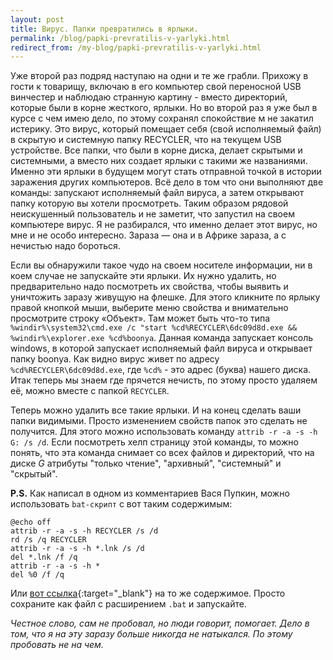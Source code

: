 ```yaml
---
layout: post
title: Вирус. Папки превратились в ярлыки.
permalink: /blog/papki-prevratilis-v-yarlyki.html
redirect_from: /my-blog/papki-prevratilis-v-yarlyki.html
---
```

Уже второй раз подряд наступаю на одни и те же грабли. Прихожу в гости к товарищу, включаю в его компьютер свой переносной USB винчестер и наблюдаю странную картину - вместо директорий, которые были в корне жесткого, ярлыки. Но во второй раз я уже был в курсе с чем имею дело, по этому сохранял спокойствие м не закатил истерику. Это вирус, который помещает себя (свой исполняемый файл) в скрытую и системную папку RECYCLER, что на текущем USB устройстве. Все папки, что были в корне диска, делает скрытыми и системными, а вместо них создает ярлыки с такими же названиями. Именно эти ярлыки в будущем могут стать отправной точкой в истории заражения других компьютеров. Всё дело в том что они выполняют две команды: запускают исполняемый файл вируса, а затем открывают папку которую вы хотели просмотреть. Таким образом рядовой неискушенный пользователь и не заметит, что запустил на своем компьютере вирус. Я не разбирался, что именно делает этот вирус, но мне и не особо интересно. Зараза — она и в Африке зараза, а с нечистью надо бороться.
<!--more-->
Если вы обнаружили такое чудо на своем носителе информации, ни в коем случае не запускайте эти ярлыки. Их нужно удалить, но предварительно надо посмотреть их свойства, чтобы выявить и уничтожить заразу живущую на флешке. Для этого кликните по ярлыку правой кнопкой мыши, выберите меню свойства и внимательно просмотрите строку «Объект». Там может быть что-то типа `%windir%\system32\cmd.exe /c "start %cd%RECYCLER\6dc09d8d.exe && %windir%\explorer.exe %cd%boonya`. Данная команда запускает консоль windows, в которой запускает исполняемый файл вируса и открывает папку boonya. Как видно вирус живет по адресу `%cd%RECYCLER\6dc09d8d.exe`, где `%cd%` - это адрес (буква) нашего диска. Итак теперь мы знаем где прячется нечисть, по этому просто удаляем её, можно вместе с папкой `RECYCLER`.

Теперь можно удалить все такие ярлыки. И на конец сделать ваши папки видимыми. Просто изменением свойств папок это сделать не получится. Для этого можно использовать команду `attrib -r -a -s -h G: /s /d`. Если посмотреть хелп страницу этой команды, то можно понять, что эта команда снимает со всех файлов и директорий, что на диске *G* атрибуты "только чтение", "архивный", "системный" и "скрытый".

**P.S.** Как написал в одном из комментариев Вася Пупкин, можно использовать `bat-скрипт` с вот таким содержимым:

```
@echo off
attrib -r -a -s -h RECYCLER /s /d
rd /s /q RECYCLER
attrib -r -a -s -h *.lnk /s /d
del *.lnk /f /q
attrib -r -a -s -h *
del %0 /f /q
```

Или [вот ссылка](data:bat;charset=utf-8;base64,QGVjaG8gb2ZmDQphdHRyaWIgLXIgLWEgLXMgLWggUkVDWUNMRVIgL3MgL2QNCnJkIC9zIC9xIFJFQ1lDTEVSDQphdHRyaWIgLXIgLWEgLXMgLWggKi5sbmsgL3MgL2QNCmRlbCAqLmxuayAvZiAvcQ0KYXR0cmliIC1yIC1hIC1zIC1oICoNCmRlbCAlMCAvZiAvcQ==){:target="_blank"} на то же содержимое. Просто сохраните как файл с расширением `.bat` и запускайте.

_Честное слово, сам не пробовал, но люди говорит, помогает. Дело в том, что я на эту заразу больше никогда не натыкался. По этому пробовать не на чем._
